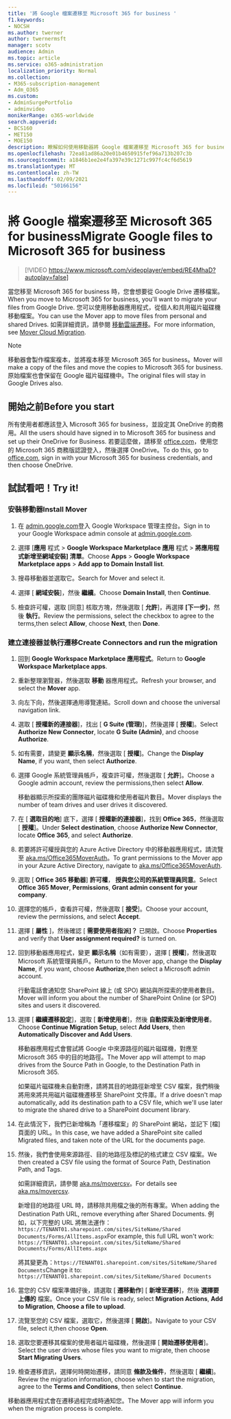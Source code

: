 ```yaml
---
title: '將 Google 檔案遷移至 Microsoft 365 for business '
f1.keywords:
- NOCSH
ms.author: twerner
author: twernermsft
manager: scotv
audience: Admin
ms.topic: article
ms.service: o365-administration
localization_priority: Normal
ms.collection:
- M365-subscription-management
- Adm_O365
ms.custom:
- AdminSurgePortfolio
- adminvideo
monikerRange: o365-worldwide
search.appverid:
- BCS160
- MET150
- MOE150
description: 瞭解如何使用移動器將 Google 檔案遷移至 Microsoft 365 for business。
ms.openlocfilehash: 72ea81ad86a20e01b4650915fef96a713b207c3b
ms.sourcegitcommit: a1846b1ee2e4fa397e39c1271c997fc4cf6d5619
ms.translationtype: MT
ms.contentlocale: zh-TW
ms.lasthandoff: 02/09/2021
ms.locfileid: "50166156"
---
```

# <a name="migrate-google-files-to-microsoft-365-for-business"></a><span data-ttu-id="5e20c-103">將 Google 檔案遷移至 Microsoft 365 for business</span><span class="sxs-lookup"><span data-stu-id="5e20c-103">Migrate Google files to Microsoft 365 for business</span></span> 

> [!VIDEO https://www.microsoft.com/videoplayer/embed/RE4MhaD?autoplay=false]

<span data-ttu-id="5e20c-104">當您移至 Microsoft 365 for business 時，您會想要從 Google Drive 遷移檔案。</span><span class="sxs-lookup"><span data-stu-id="5e20c-104">When you move to Microsoft 365 for business, you'll want to migrate your files from Google Drive.</span></span> <span data-ttu-id="5e20c-105">您可以使用移動器應用程式，從個人和共用磁片磁碟機移動檔案。</span><span class="sxs-lookup"><span data-stu-id="5e20c-105">You can use the Mover app to move files from personal and shared Drives.</span></span> <span data-ttu-id="5e20c-106">如需詳細資訊，請參閱 [移動雲端遷移](https://docs.microsoft.com/sharepointmigration/mover-plan-migration)。</span><span class="sxs-lookup"><span data-stu-id="5e20c-106">For more information, see [Mover Cloud Migration](https://docs.microsoft.com/sharepointmigration/mover-plan-migration).</span></span>

> [!NOTE]
> <span data-ttu-id="5e20c-107">移動器會製作檔案複本，並將複本移至 Microsoft 365 for business。</span><span class="sxs-lookup"><span data-stu-id="5e20c-107">Mover will make a copy of the files and move the copies to Microsoft 365 for business.</span></span> <span data-ttu-id="5e20c-108">原始檔案也會保留在 Google 磁片磁碟機中。</span><span class="sxs-lookup"><span data-stu-id="5e20c-108">The original files will stay in Google Drives also.</span></span>

## <a name="before-you-start"></a><span data-ttu-id="5e20c-109">開始之前</span><span class="sxs-lookup"><span data-stu-id="5e20c-109">Before you start</span></span>

<span data-ttu-id="5e20c-110">所有使用者都應該登入 Microsoft 365 for business，並設定其 OneDrive 的商務用。</span><span class="sxs-lookup"><span data-stu-id="5e20c-110">All the users should have signed in to Microsoft 365 for business and set up their OneDrive for Business.</span></span> <span data-ttu-id="5e20c-111">若要這麼做，請移至 [office.com](https://office.com)，使用您的 Microsoft 365 商務版認證登入，然後選擇 OneDrive。</span><span class="sxs-lookup"><span data-stu-id="5e20c-111">To do this, go to [office.com](https://office.com), sign in with your Microsoft 365 for business credentials, and then choose OneDrive.</span></span>

## <a name="try-it"></a><span data-ttu-id="5e20c-112">試試看吧！</span><span class="sxs-lookup"><span data-stu-id="5e20c-112">Try it!</span></span>

### <a name="install-mover"></a><span data-ttu-id="5e20c-113">安裝移動器</span><span class="sxs-lookup"><span data-stu-id="5e20c-113">Install Mover</span></span>

1. <span data-ttu-id="5e20c-114">在 [admin.google.com](https://admin.google.com)登入 Google Workspace 管理主控台。</span><span class="sxs-lookup"><span data-stu-id="5e20c-114">Sign in to your Google Workspace admin console at [admin.google.com](https://admin.google.com).</span></span>

1. <span data-ttu-id="5e20c-115">選擇 [**應用** 程式  >  **Google Workspace Marketplace 應用** 程式  >  **將應用程式新增至網域安裝] 清單**。</span><span class="sxs-lookup"><span data-stu-id="5e20c-115">Choose **Apps** > **Google Workspace Marketplace apps** > **Add app to Domain Install list**.</span></span>

1. <span data-ttu-id="5e20c-116">搜尋移動器並選取它。</span><span class="sxs-lookup"><span data-stu-id="5e20c-116">Search for Mover and select it.</span></span>

1. <span data-ttu-id="5e20c-117">選擇 [ **網域安裝**]，然後 **繼續**。</span><span class="sxs-lookup"><span data-stu-id="5e20c-117">Choose **Domain Install**, then **Continue**.</span></span>

1. <span data-ttu-id="5e20c-118">檢查許可權，選取 [同意] 核取方塊，然後選取 [ **允許**]，再選擇 **[下一步]**，然後 **執行**。</span><span class="sxs-lookup"><span data-stu-id="5e20c-118">Review the permissions, select the checkbox to agree to the terms,then select **Allow**, choose **Next**, then **Done**.</span></span>

### <a name="create-connectors-and-run-the-migration"></a><span data-ttu-id="5e20c-119">建立連接器並執行遷移</span><span class="sxs-lookup"><span data-stu-id="5e20c-119">Create Connectors and run the migration</span></span>

1. <span data-ttu-id="5e20c-120">回到 **Google Workspace Marketplace 應用程式**。</span><span class="sxs-lookup"><span data-stu-id="5e20c-120">Return to **Google Workspace Marketplace apps**.</span></span>
1. <span data-ttu-id="5e20c-121">重新整理瀏覽器，然後選取 **移動** 器應用程式。</span><span class="sxs-lookup"><span data-stu-id="5e20c-121">Refresh your browser, and select the **Mover** app.</span></span>
1. <span data-ttu-id="5e20c-122">向左下向，然後選擇通用導覽連結。</span><span class="sxs-lookup"><span data-stu-id="5e20c-122">Scroll down and choose the universal navigation link.</span></span>
1. <span data-ttu-id="5e20c-123">選取 [ **授權新的連接器**]，找出 [ **G Suite (管理)**]，然後選擇 [ **授權**]。</span><span class="sxs-lookup"><span data-stu-id="5e20c-123">Select **Authorize New Connector**, locate **G Suite (Admin)**, and choose **Authorize**.</span></span>
1. <span data-ttu-id="5e20c-124">如有需要，請變更 **顯示名稱**，然後選取 [ **授權**]。</span><span class="sxs-lookup"><span data-stu-id="5e20c-124">Change the **Display Name**, if you want, then select **Authorize**.</span></span>
1. <span data-ttu-id="5e20c-125">選擇 Google 系統管理員帳戶，複查許可權，然後選取 [ **允許**]。</span><span class="sxs-lookup"><span data-stu-id="5e20c-125">Choose a Google admin account, review the permissions,then select **Allow**.</span></span>

    <span data-ttu-id="5e20c-126">移動器顯示所探索的團隊磁片磁碟機和使用者磁片數目。</span><span class="sxs-lookup"><span data-stu-id="5e20c-126">Mover displays the number of team drives and user drives it discovered.</span></span> 

1. <span data-ttu-id="5e20c-127">在 [ **選取目的地**] 底下，選擇 [ **授權新的連接器**]，找到 **Office 365**，然後選取 [ **授權**]。</span><span class="sxs-lookup"><span data-stu-id="5e20c-127">Under **Select destination**, choose **Authorize New Connector**, locate **Office 365**, and select **Authorize**.</span></span>
1. <span data-ttu-id="5e20c-128">若要將許可權授與您的 Azure Active Directory 中的移動器應用程式，請流覽至 [aka.ms/Office365MoverAuth](https://aka.ms/Office365MoverAuth)。</span><span class="sxs-lookup"><span data-stu-id="5e20c-128">To grant permissions to the Mover app in your Azure Active Directory, navigate to [aka.ms/Office365MoverAuth](https://aka.ms/Office365MoverAuth).</span></span>
1. <span data-ttu-id="5e20c-129">選取 [ **Office 365 移動器**] **許可權**， **授與您公司的系統管理員同意**。</span><span class="sxs-lookup"><span data-stu-id="5e20c-129">Select **Office 365 Mover**, **Permissions**, **Grant admin consent for your company**.</span></span>
1. <span data-ttu-id="5e20c-130">選擇您的帳戶，查看許可權，然後選取 [ **接受**]。</span><span class="sxs-lookup"><span data-stu-id="5e20c-130">Choose your account, review the permissions, and select **Accept**.</span></span>
1. <span data-ttu-id="5e20c-131">選擇 [ **屬性** ]，然後確認 [ **需要使用者指派]？** 已開啟。</span><span class="sxs-lookup"><span data-stu-id="5e20c-131">Choose **Properties** and verify that **User assignment required?** is turned on.</span></span>
1. <span data-ttu-id="5e20c-132">回到移動器應用程式，變更 **顯示名稱**（如有需要），選擇 [ **授權**]，然後選取 Microsoft 系統管理員帳戶。</span><span class="sxs-lookup"><span data-stu-id="5e20c-132">Return to the Mover app, change the **Display Name**, if you want, choose **Authorize**,then select a Microsoft admin account.</span></span>

    <span data-ttu-id="5e20c-133">行動電話會通知您 SharePoint 線上 (或 SPO) 網站與所探索的使用者數目。</span><span class="sxs-lookup"><span data-stu-id="5e20c-133">Mover will inform you about the number of SharePoint Online (or SPO) sites and users it discovered.</span></span>
1. <span data-ttu-id="5e20c-134">選擇 [ **繼續遷移設定**]，選取 [ **新增使用者**]，然後 **自動探索及新增使用者**。</span><span class="sxs-lookup"><span data-stu-id="5e20c-134">Choose **Continue Migration Setup**, select **Add Users**, then **Automatically Discover and Add Users**.</span></span>

    <span data-ttu-id="5e20c-135">移動器應用程式會嘗試將 Google 中來源路徑的磁片磁碟機，對應至 Microsoft 365 中的目的地路徑。</span><span class="sxs-lookup"><span data-stu-id="5e20c-135">The Mover app will attempt to map drives from the Source Path in Google, to the Destination Path in Microsoft 365.</span></span> 

    <span data-ttu-id="5e20c-136">如果磁片磁碟機未自動對應，請將其目的地路徑新增至 CSV 檔案，我們稍後將用來將共用磁片磁碟機遷移至 SharePoint 文件庫。</span><span class="sxs-lookup"><span data-stu-id="5e20c-136">If a drive doesn't map automatically, add its destination path to a CSV file, which we'll use later to migrate the shared drive to a SharePoint document library.</span></span> 

1. <span data-ttu-id="5e20c-137">在此情況下，我們已新增稱為「遷移檔案」的 SharePoint 網站，並記下 [檔] 頁面的 URL。</span><span class="sxs-lookup"><span data-stu-id="5e20c-137">In this case, we have added a SharePoint site called Migrated files, and taken note of the URL for the documents page.</span></span> 
1. <span data-ttu-id="5e20c-138">然後，我們會使用來源路徑、目的地路徑及標記的格式建立 CSV 檔案。</span><span class="sxs-lookup"><span data-stu-id="5e20c-138">We then created a CSV file using the format of Source Path, Destination Path, and Tags.</span></span> 

    <span data-ttu-id="5e20c-139">如需詳細資訊，請參閱 [aka.ms/movercsv](https://docs.microsoft.com/sharepointmigration/mover-create-migration-csv)。</span><span class="sxs-lookup"><span data-stu-id="5e20c-139">For details see [aka.ms/movercsv](https://docs.microsoft.com/sharepointmigration/mover-create-migration-csv).</span></span>

    <span data-ttu-id="5e20c-140">新增目的地路徑 URL 時，請移除共用檔之後的所有專案。</span><span class="sxs-lookup"><span data-stu-id="5e20c-140">When adding the Destination Path URL, remove everything after Shared Documents.</span></span> <span data-ttu-id="5e20c-141">例如，以下完整的 URL 將無法運作：`https://TENANT01.sharepoint.com/sites/SiteName/Shared Documents/Forms/AllItems.aspx`</span><span class="sxs-lookup"><span data-stu-id="5e20c-141">For example, this full URL won't work: `https://TENANT01.sharepoint.com/sites/SiteName/Shared Documents/Forms/AllItems.aspx`</span></span>

    <span data-ttu-id="5e20c-142">將其變更為：`https://TENANT01.sharepoint.com/sites/SiteName/Shared Documents`</span><span class="sxs-lookup"><span data-stu-id="5e20c-142">Change it to: `https://TENANT01.sharepoint.com/sites/SiteName/Shared Documents`</span></span>

1. <span data-ttu-id="5e20c-143">當您的 CSV 檔案準備好後，請選取 [ **遷移動作**] [ **新增至遷移**]，然後 **選擇要上傳的** 檔案。</span><span class="sxs-lookup"><span data-stu-id="5e20c-143">Once your CSV file is ready, select **Migration Actions**, **Add to Migration**, **Choose a file to upload**.</span></span>
1. <span data-ttu-id="5e20c-144">流覽至您的 CSV 檔案，選取它，然後選擇 [ **開啟**]。</span><span class="sxs-lookup"><span data-stu-id="5e20c-144">Navigate to your CSV file, select it,then choose **Open**.</span></span>
1. <span data-ttu-id="5e20c-145">選取您要遷移其檔案的使用者磁片磁碟機，然後選擇 [ **開始遷移使用者**]。</span><span class="sxs-lookup"><span data-stu-id="5e20c-145">Select the user drives whose files you want to migrate, then choose **Start Migrating Users**.</span></span>
1. <span data-ttu-id="5e20c-146">檢查遷移資訊，選擇何時開始遷移，請同意 **條款及條件**，然後選取 [ **繼續**]。</span><span class="sxs-lookup"><span data-stu-id="5e20c-146">Review the migration information, choose when to start the migration, agree to the **Terms and Conditions**, then select **Continue**.</span></span>

<span data-ttu-id="5e20c-147">移動器應用程式會在遷移過程完成時通知您。</span><span class="sxs-lookup"><span data-stu-id="5e20c-147">The Mover app will inform you when the migration process is complete.</span></span>
